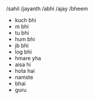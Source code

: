 /sahil
/jayanth
/abhi
/ajay
/bheem
- kuch bhi
- m bhi
- tu bhi
- hum bhi
- jb bhi
- log bhi
- hmare yha
- aisa hi
- hota hai
- namste
- bhai
- guru
  
